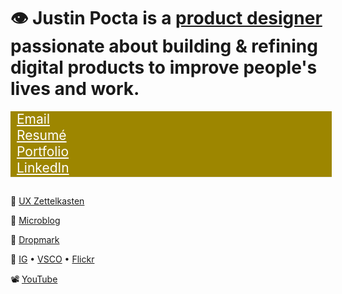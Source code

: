 
# 👁  **Justin Pocta** is a [product designer](https://www.figma.com/proto/j6oPb6ZL9B0lim6imMfAog/Product-Design-Portfolio-of-Justin-Pocta?page-id=0%3A1&node-id=26%3A1007&viewport=-10%2C367%2C0.03526170924305916&scaling=min-zoom) passionate about building & refining digital products to improve people's lives and work.

<a href="mailto:howdy@justinpocta.com" style="display:block; width:100%; font-size:1.5em; padding-bottom:0.1em; border-bottom:1px solid #eaecef; background-color:#9D8600; padding-left:10px; color:#fff; margin-bottom:-16px;">Email</a>

<a href="https://github.com/justinpocta/howdy/raw/master/2022-Pocta-Resume.pdf" style="display:block; width:100%; font-size:1.5em; padding-bottom:0.1em; border-bottom:1px solid #eaecef; background-color:#9D8600; padding-left:10px; color:#fff; margin-bottom:-16px;">Resumé</a>

<a href="https://www.figma.com/proto/j6oPb6ZL9B0lim6imMfAog/Product-Design-Portfolio-of-Justin-Pocta?page-id=0%3A1&node-id=26%3A1007&viewport=-10%2C367%2C0.03526170924305916&scaling=min-zoom" style="display:block; width:100%; font-size:1.5em; padding-bottom:0.1em; border-bottom:1px solid #eaecef; background-color:#9D8600; padding-left:10px; color:#fff; margin-bottom:-16px;">Portfolio</a>

<a href="http://linkedin.com/in/justinpocta" style="display:block; width:100%; font-size:1.5em; padding-bottom:0.1em; border-bottom:1px solid #eaecef; background-color:#9D8600; padding-left:10px; color:#fff; margin-bottom:-16px;">LinkedIn</a>

<br>

🧠 [UX Zettelkasten](https://zettelkasten.justinpocta.com)

📝 [Microblog](../notes)

📌 [Dropmark](https://justinpocta.dropmark.com)

📸 [IG](https://instagram/juxtinp/) • [VSCO](https://vsco.co/justinpocta/) • [Flickr](https://flickr.com/justinpocta/)

📽 [YouTube](http://youtube.com/justinpocta)